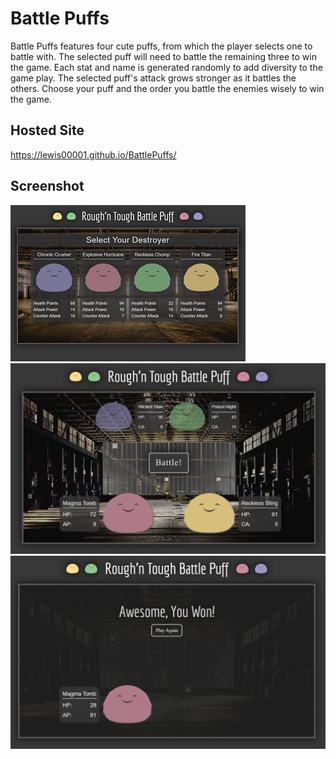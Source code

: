 # Battle Puffs
Battle Puffs features four cute puffs, from which the player selects one to battle with. The selected puff will need to battle the remaining three to win the game. Each stat and name is generated randomly to add diversity to the game play. The selected puff's attack grows stronger as it battles the others. Choose your puff and the order you battle the enemies wisely to win the game.

## Hosted Site
https://lewis00001.github.io/BattlePuffs/

## Screenshot

![game ui](assets/images/battlePuffs.png)
![game ui](assets/images/battlePuffs2.png)
![game ui](assets/images/battlePuffs3.png)
